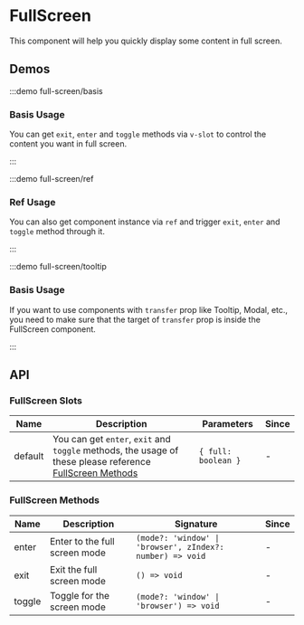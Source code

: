 # FullScreen

This component will help you quickly display some content in full screen.

## Demos

:::demo full-screen/basis

### Basis Usage

You can get `exit`, `enter` and `toggle` methods via `v-slot` to control the content you want in full screen.

:::

:::demo full-screen/ref

### Ref Usage

You can also get component instance via `ref` and trigger `exit`, `enter` and `toggle` method through it.

:::

:::demo full-screen/tooltip

### Basis Usage

If you want to use components with `transfer` prop like Tooltip, Modal, etc., you need to make sure that the target of `transfer` prop is inside the FullScreen component.

:::

## API

### FullScreen Slots

| Name    | Description                                                                                                                     | Parameters          | Since |
| ------- | ------------------------------------------------------------------------------------------------------------------------------- | ------------------- | ----- |
| default | You can get `enter`, `exit` and `toggle` methods, the usage of these please reference [FullScreen Methods](#fullscreen-methods) | `{ full: boolean }` | -     |

### FullScreen Methods

| Name   | Description                   | Signature                                                 | Since |
| ------ | ----------------------------- | --------------------------------------------------------- | ----- |
| enter  | Enter to the full screen mode | `(mode?: 'window' \| 'browser', zIndex?: number) => void` | -     |
| exit   | Exit the full screen mode     | `() => void`                                              | -     |
| toggle | Toggle for the screen mode    | `(mode?: 'window' \| 'browser') => void`                  | -     |
